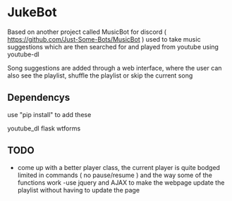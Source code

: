 # JukeBot

Based on another project called MusicBot for discord ( https://github.com/Just-Some-Bots/MusicBot )
used to take music suggestions which are then searched for and played from youtube using youtube-dl

Song suggestions are added through a web interface, where the user can also see the playlist, shuffle the 
playlist or skip the current song

## Dependencys

use "pip install" to add these

youtube_dl
flask
wtforms

## TODO

- come up with a better player class, the current player is quite bodged limited in commands ( no pause/resume ) and 
the way some of the functions work
-use jquery and AJAX to make the webpage update the playlist without having to update the page
